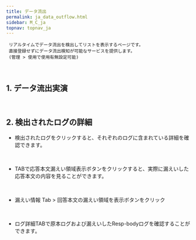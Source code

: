 ```yaml
---
title: データ流出
permalink: ja_data_outflow.html
sidebar: M_C_ja
topnav: topnav_ja
---
```


     リアルタイムでデータ流出を検出してリストを表示するページです。 
     直接登録せずにデータ流出検知が可能なサービスを提供します。
     (管理 > 使用で使用有無設定可能)

<br />

## 1. データ流出実演<!-- 映像 -->

 <!-- <style>.embed-container { position: relative; padding-bottom: 56.25%; height: 0; overflow: hidden; max-width: 100%; } .embed-container iframe, .embed-container object, .embed-container embed { position: absolute; top: 0; left: 0; width: 100%; height: 100%; }</style><div class='embed-container'><iframe src='https://www.youtube.com/embed/Qp-JbyZ_G1k' frameborder='0' allowfullscreen></iframe></div> -->

<br />

## 2. 検出されたログの詳細
- 検出されたログをクリックすると、それぞれのログに含まれている詳細を確認できます。

<!-- [![image](/docs/images/Manual/common/outflow/1.png){: width="800" }](/docs/images/Manual/common/outflow/1.png){: target="_blank"}-->

<br />

- TABで応答本文漏えい領域表示ボタンをクリックすると、実際に漏えいした応答本文の内容を見ることができます。

<!-- [![image](/docs/images/Manual/common/outflow/2.png){: width="800" }](/docs/images/Manual/common/outflow/2.png){: target="_blank"}-->

<br />

- 漏えい情報 Tab > 回答本文の漏えい領域を表示ボタンをクリック

<!-- [![image](/docs/images/Manual/common/outflow/3.png){: width="800" }](/docs/images/Manual/common/outflow/3.png){: target="_blank"}-->

<br />

- ログ詳細TABで原本ログおよび漏えいしたResp-bodyログを確認することができます。

<!-- [![image](/docs/images/Manual/common/outflow/4.png){: width="800" }](/docs/images/Manual/common/outflow/4.png){: target="_blank"}-->


